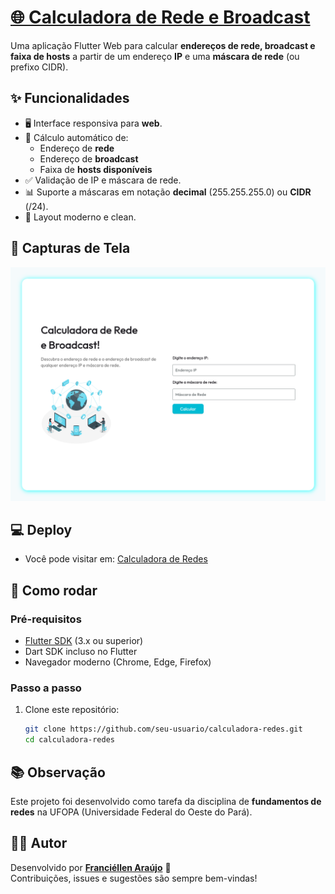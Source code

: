 # [🌐 Calculadora de Rede e Broadcast](https://franbs2.github.io/network_calculator/)

Uma aplicação Flutter Web para calcular **endereços de rede, broadcast e faixa de hosts** a partir de um endereço **IP** e uma **máscara de rede** (ou prefixo CIDR).


## ✨ Funcionalidades

- 🖥️ Interface responsiva para **web**.  
- 📍 Cálculo automático de:
  - Endereço de **rede**  
  - Endereço de **broadcast**  
  - Faixa de **hosts disponíveis**  
- ✅ Validação de IP e máscara de rede.  
- 📊 Suporte a máscaras em notação **decimal** (255.255.255.0) ou **CIDR** (/24).  
- 🎨 Layout moderno e clean.  


## 📸 Capturas de Tela
![Ilustração](calculadora_de_rede_e_broadcast.png)

## 💻 Deploy 
- Você pode visitar em: [Calculadora de Redes](https://franbs2.github.io/network_calculator/)
  
## 🚀 Como rodar

### Pré-requisitos
- [Flutter SDK](https://docs.flutter.dev/get-started/install) (3.x ou superior)  
- Dart SDK incluso no Flutter  
- Navegador moderno (Chrome, Edge, Firefox)  

### Passo a passo

1. Clone este repositório:
   ```bash
   git clone https://github.com/seu-usuario/calculadora-redes.git
   cd calculadora-redes

## 📚 Observação

Este projeto foi desenvolvido como tarefa da disciplina de **fundamentos de redes** na UFOPA (Universidade Federal do Oeste do Pará).  


## 👨‍💻 Autor

Desenvolvido por **[Franciéllen Araújo](https://github.com/franbs2)** 🚀  
Contribuições, issues e sugestões são sempre bem-vindas!  
